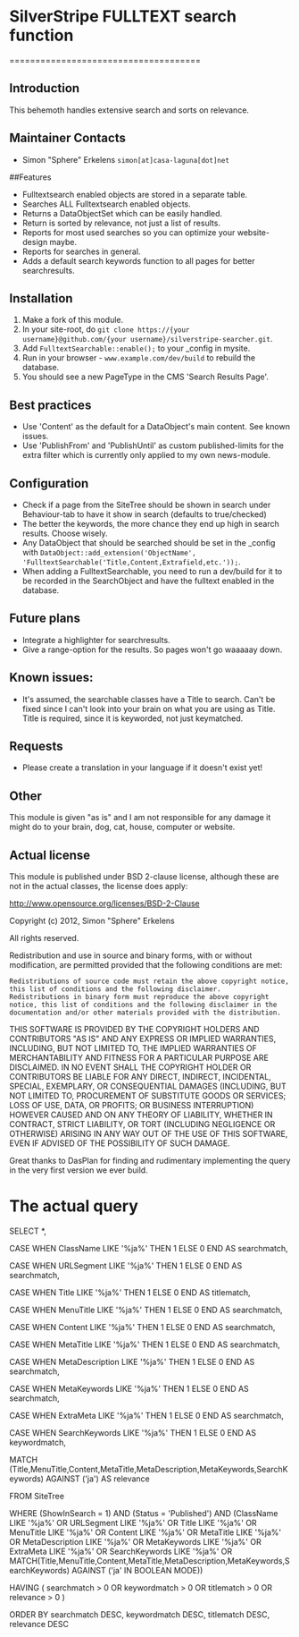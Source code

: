 # SilverStripe FULLTEXT search function
=====================================

## Introduction

This behemoth handles extensive search and sorts on relevance.

## Maintainer Contacts

* Simon "Sphere" Erkelens `simon[at]casa-laguna[dot]net`

##Features

* Fulltextsearch enabled objects are stored in a separate table.
* Searches ALL Fulltextsearch enabled objects.
* Returns a DataObjectSet which can be easily handled.
* Return is sorted by relevance, not just a list of results.
* Reports for most used searches so you can optimize your website-design maybe.
* Reports for searches in general.
* Adds a default search keywords function to all pages for better searchresults.

## Installation

 1.  Make a fork of this module.
 2.  In your site-root, do `git clone https://{your username}@github.com/{your username}/silverstripe-searcher.git`. 
 3.  Add `FulltextSearchable::enable();` to your _config in mysite. 
 4.  Run in your browser - `www.example.com/dev/build` to rebuild the database. 
 5.  You should see a new PageType in the CMS 'Search Results Page'.

## Best practices

* Use 'Content' as the default for a DataObject's main content. See known issues.
* Use 'PublishFrom' and 'PublishUntil' as custom published-limits for the extra filter which is currently only applied to my own news-module.

## Configuration

* Check if a page from the SiteTree should be shown in search under Behaviour-tab to have it show in search (defaults to true/checked)
* The better the keywords, the more chance they end up high in search results. Choose wisely.
* Any DataObject that should be searched should be set in the _config with `DataObject::add_extension('ObjectName', 'FulltextSearchable('Title,Content,Extrafield,etc.'));`.
* When adding a FulltextSearchable, you need to run a dev/build for it to be recorded in the SearchObject and have the fulltext enabled in the database.

## Future plans

* Integrate a highlighter for searchresults.
* Give a range-option for the results. So pages won't go waaaaay down.

## Known issues:

* It's assumed, the searchable classes have a Title to search. Can't be fixed since I can't look into your brain on what you are using as Title. Title is required, since it is keyworded, not just keymatched.

## Requests

* Please create a translation in your language if it doesn't exist yet!

## Other

This module is given "as is" and I am not responsible for any damage it might do to your brain, dog, cat, house, computer or website.

## Actual license

This module is published under BSD 2-clause license, although these are not in the actual classes, the license does apply:

http://www.opensource.org/licenses/BSD-2-Clause

Copyright (c) 2012, Simon "Sphere" Erkelens

All rights reserved.

Redistribution and use in source and binary forms, with or without modification, are permitted provided that the following conditions are met:

    Redistributions of source code must retain the above copyright notice, this list of conditions and the following disclaimer.
    Redistributions in binary form must reproduce the above copyright notice, this list of conditions and the following disclaimer in the documentation and/or other materials provided with the distribution.

THIS SOFTWARE IS PROVIDED BY THE COPYRIGHT HOLDERS AND CONTRIBUTORS "AS IS" AND ANY EXPRESS OR IMPLIED WARRANTIES, INCLUDING, BUT NOT LIMITED TO, THE IMPLIED WARRANTIES OF MERCHANTABILITY AND FITNESS FOR A PARTICULAR PURPOSE ARE DISCLAIMED. IN NO EVENT SHALL THE COPYRIGHT HOLDER OR CONTRIBUTORS BE LIABLE FOR ANY DIRECT, INDIRECT, INCIDENTAL, SPECIAL, EXEMPLARY, OR CONSEQUENTIAL DAMAGES (INCLUDING, BUT NOT LIMITED TO, PROCUREMENT OF SUBSTITUTE GOODS OR SERVICES; LOSS OF USE, DATA, OR PROFITS; OR BUSINESS INTERRUPTION) HOWEVER CAUSED AND ON ANY THEORY OF LIABILITY, WHETHER IN CONTRACT, STRICT LIABILITY, OR TORT (INCLUDING NEGLIGENCE OR OTHERWISE) ARISING IN ANY WAY OUT OF THE USE OF THIS SOFTWARE, EVEN IF ADVISED OF THE POSSIBILITY OF SUCH DAMAGE.

Great thanks to DasPlan for finding and rudimentary implementing the query in the very first version we ever build.

# The actual query

SELECT *, 
	
CASE WHEN ClassName LIKE '%ja%' THEN 1 ELSE 0 END AS searchmatch,

CASE WHEN URLSegment LIKE '%ja%' THEN 1 ELSE 0 END AS searchmatch, 

CASE WHEN Title LIKE '%ja%' THEN 1 ELSE 0 END AS titlematch, 

CASE WHEN MenuTitle LIKE '%ja%' THEN 1 ELSE 0 END AS searchmatch, 

CASE WHEN Content LIKE '%ja%' THEN 1 ELSE 0 END AS searchmatch, 

CASE WHEN MetaTitle LIKE '%ja%' THEN 1 ELSE 0 END AS searchmatch, 

CASE WHEN MetaDescription LIKE '%ja%' THEN 1 ELSE 0 END AS searchmatch, 

CASE WHEN MetaKeywords LIKE '%ja%' THEN 1 ELSE 0 END AS searchmatch, 

CASE WHEN ExtraMeta LIKE '%ja%' THEN 1 ELSE 0 END AS searchmatch, 

CASE WHEN SearchKeywords LIKE '%ja%' THEN 1 ELSE 0 END AS keywordmatch, 

MATCH (Title,MenuTitle,Content,MetaTitle,MetaDescription,MetaKeywords,SearchKeywords) AGAINST ('ja') AS relevance 

FROM SiteTree 

WHERE (ShowInSearch = 1) AND (Status = 'Published') AND (ClassName LIKE '%ja%' OR URLSegment LIKE '%ja%' OR Title LIKE '%ja%' OR MenuTitle LIKE '%ja%' OR Content LIKE '%ja%' OR MetaTitle LIKE '%ja%' OR MetaDescription LIKE '%ja%' OR MetaKeywords LIKE '%ja%' OR ExtraMeta LIKE '%ja%' OR SearchKeywords LIKE '%ja%' OR MATCH(Title,MenuTitle,Content,MetaTitle,MetaDescription,MetaKeywords,SearchKeywords) AGAINST ('ja' IN BOOLEAN MODE)) 

HAVING ( searchmatch > 0 OR keywordmatch > 0 OR titlematch > 0 OR relevance > 0 ) 

ORDER BY searchmatch DESC, keywordmatch DESC, titlematch DESC, relevance DESC
